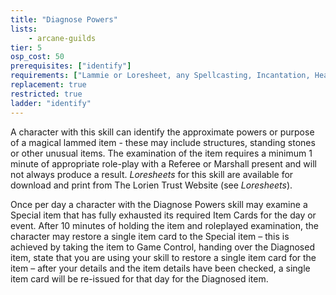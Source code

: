 ```yaml
---
title: "Diagnose Powers"
lists:
    - arcane-guilds
tier: 5
osp_cost: 50
prerequisites: ["identify"]
requirements: ["Lammie or Loresheet, any Spellcasting, Incantation, Healing, Corruption or Sense Magic CS"]
replacement: true
restricted: true
ladder: "identify"
---
```

A character with this skill can identify the approximate powers or purpose of a magical lammed item - these may include structures, standing stones or other unusual items. The examination of the item requires a minimum 1 minute of appropriate role-play with a Referee or Marshall present and will not always produce a result. _Loresheets_ for this skill are available for download and print from The Lorien Trust Website (see _Loresheets_).

Once per day a character with the Diagnose Powers skill may examine a Special item that has fully exhausted its required Item Cards for the day or event. After 10 minutes of holding the item and roleplayed examination, the character may restore a single item card to the Special item – this is achieved by taking the item to Game Control, handing over the Diagnosed item, state that you are using your skill to restore a single item card for the item – after your details and the item details have been checked, a single item card will be re-issued for that day for the Diagnosed item.